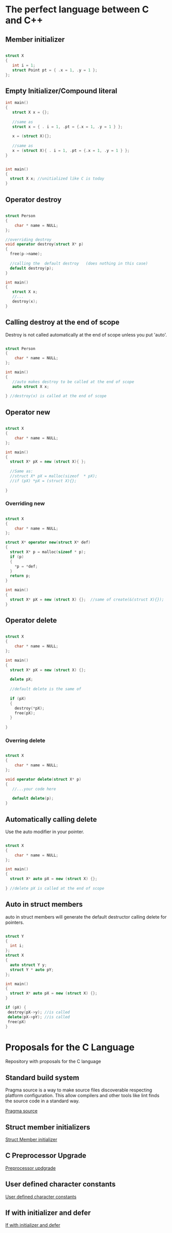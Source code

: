 # The perfect language between C and C++

## Member initializer

```cpp

struct X
{
   int i = 1;
   struct Point pt = { .x = 1, .y = 1 };
};

```

## Empty Initializer/Compound literal

```cpp
int main()
{
   struct X x = {}; 
   
   //same as 
   struct x = { . i = 1, .pt = {.x = 1, .y = 1 } };
   
   x = (struct X){}; 
   
   //same as 
   x = (struct X){ . i = 1, .pt = {.x = 1, .y = 1 } };
}


int main()
{
  struct X x; //unitialized like C is today
}
```

## Operator destroy

```cpp

struct Person
{
    char * name = NULL;
};

//overriding destroy
void operator destroy(struct X* p)
{
  free(p->name);
  
  //calling the  default destroy   (does nothing in this case)
  default destroy(p); 
}

int main()
{
   struct X x;
   //...
   destroy(x);
}
```
## Calling destroy at the end of scope

Destroy is not called automatically at the end of scope unless you put 'auto'.

```cpp

struct Person
{
    char * name = NULL;
};

int main()
{
   //auto makes destroy to be called at the end of scope
   auto struct X x; 
   
} //destroy(x) is called at the end of scope
```

## Operator new

```cpp

struct X
{
    char * name = NULL;
};

int main()
{
  struct X* pX = new (struct X){ }; 
  
  //Same as:
  //struct X* pX = malloc(sizeof  * pX);
  //if (pX) *pX = (struct X){};
  
}

```


### Overriding new

```cpp

struct X
{
    char * name = NULL;
};

struct X* operator new(struct X* def)
{
  struct X* p = malloc(sizeof * p);
  if (p)
  {
    *p = *def;
  }
  return p;
}

int main()
{
  struct X* pX = new (struct X) {};  //same of create(&(struct X){});
}

```

## Operator delete

```cpp

struct X
{
    char * name = NULL;
};

int main()
{
  struct X* pX = new (struct X) {};
  
  delete pX;
  
  //default delete is the same of
  
  if (pX)
  {
    destroy(*pX); 
    free(pX);
  }
  
}

```

### Overring delete

```cpp

struct X
{
    char * name = NULL;
};

void operator delete(struct X* p)
{   
   //...your code here
   
   default delete(p);
}

```

## Automatically calling delete

Use the auto modifier in your pointer.

```cpp

struct X
{
    char * name = NULL;
};

int main()
{
  struct X* auto pX = new (struct X) {};
   
} //delete pX is called at the end of scope

```

## Auto in struct members

auto in struct members will generate the default destructor
calling delete for pointers.



```cpp

struct Y
{
  int i;
};
struct X
{ 
  auto struct Y y;
  struct Y * auto pY;
};

int main()
{
  struct X* auto pX = new (struct X) {};
} 

if (pX) {
 destroy(pX->y); //is called
 delete(pX->pY); //is called
 free(pX)
}

````



# Proposals for the C Language
Repository with proposals for the C language


## Standard build system 
Pragma source is a way to make source files discoverable respecting platform configuration.
This allow compilers and other tools like lint finds the source code in a standard way.
 
[Pragma source](pragmasource.md)

## Struct member initializers
[Struct Member initializer](memberinitialization.md)

## C Preprocessor Upgrade

[Preprocessor updgrade](prepocessorupgrade.md)

## User defined character constants

[User defined character constants](userdefinedchars.md)

## If with initializer and defer

[If with initializer and defer](ifdefer.md)

